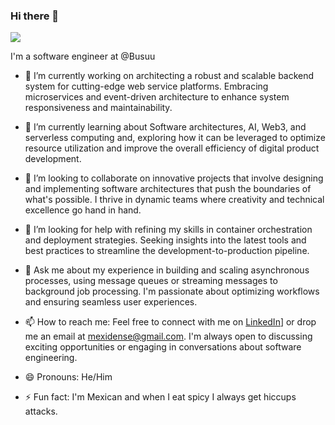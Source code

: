 ### Hi there 👋

![](https://komarev.com/ghpvc/?username=Mexidense&color=brightgreen)

I'm a software engineer at @Busuu

- 🔭 I’m currently working on architecting a robust and scalable backend system for cutting-edge web service platforms. Embracing microservices and event-driven architecture to enhance system responsiveness and maintainability.

- 🌱 I’m currently learning about Software architectures, AI, Web3, and serverless computing and, exploring how it can be leveraged to optimize resource utilization and improve the overall efficiency of digital product development.

- 👯 I’m looking to collaborate on innovative projects that involve designing and implementing software architectures that push the boundaries of what's possible. I thrive in dynamic teams where creativity and technical excellence go hand in hand.

- 🤔 I’m looking for help with refining my skills in container orchestration and deployment strategies. Seeking insights into the latest tools and best practices to streamline the development-to-production pipeline.

- 💬 Ask me about my experience in building and scaling asynchronous processes, using message queues or streaming messages to background job processing. I'm passionate about optimizing workflows and ensuring seamless user experiences.

- 📫 How to reach me: Feel free to connect with me on [LinkedIn](https://www.linkedin.com/in/sbrionesr/)] or drop me an email at mexidense@gmail.com. I'm always open to discussing exciting opportunities or engaging in conversations about software engineering.

- 😄 Pronouns: He/Him

- ⚡ Fun fact: I'm Mexican and when I eat spicy I always get hiccups attacks.
